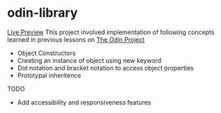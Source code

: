 # odin-library
[Live Preview](https://norphel.github.io/odin-library/)
This project involved implementation of following concepts learned in previous lessons on [The Odin Project](https://www.theodinproject.com)
* Object Constructors
* Creating an instance of object using new keyword
* Dot notation and bracket notation to access object properties
* Prototypal inheritence

TODO
* Add accessibility and responsiveness features


